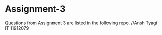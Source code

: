 # Assignment-3
Questions from Assignment 3 are listed in the following repo. //Ansh Tyagi IT 11912079
